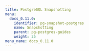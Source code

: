 ```yaml
---
title: PostgreSQL Snapshotting
menu:
  docs_0.11.0:
    identifier: pg-snapshot-postgres
    name: Snapshotting
    parent: pg-postgres-guides
    weight: 25
menu_name: docs_0.11.0
---
```

